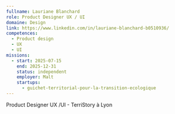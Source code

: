```yaml
---
fullname: Lauriane Blanchard
role: Product Designer UX / UI
domaine: Design
link: https://www.linkedin.com/in/lauriane-blanchard-b0510936/
competences:
  - Product design
  - UX
  - UI
missions:
  - start: 2025-07-15
    end: 2025-12-31
    status: independent
    employer: Malt
    startups:
      - guichet-territorial-pour-la-transition-ecologique
---
```

Product Designer UX /UI - TerriStory à Lyon